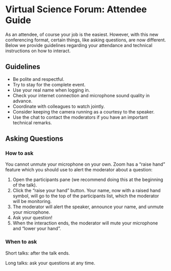 # Virtual Science Forum: Attendee Guide

As an attendee, of course your job is the easiest. However, with this new conferencing format, certain things, like asking questions, are now different. Below we provide guidelines regarding your attendance and technical instructions on how to interact. 

## Guidelines

* Be polite and respectful.
* Try to stay for the complete event.
* Use your real name when logging in.
* Check your internet connection and microphone sound quality in advance. 
* Coordinate with colleagues to watch jointly. 
* Consider keeping the camera running as a courtesy to the speaker.
* Use the chat to contact the moderators if you have an important technical remarks.

## Asking Questions

### How to ask

You cannot unmute your microphone on your own. Zoom has a “raise hand” feature which you should use to alert the moderator about a question:

1. Open the participants pane (we recommend doing this at the beginning of the talk). 
2. Click the “raise your hand” button. Your name, now with a raised hand symbol, will go to the top of the participants list, which the moderator will be monitoring. 
3. The moderator will alert the speaker, announce your name, and unmute your microphone. 
4. Ask your question! 
5. When the interaction ends, the moderator will mute your microphone and “lower your hand”. 

### When to ask

Short talks: after the talk ends.

Long talks: ask your questions at any time.
